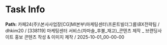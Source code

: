 # Task Info

**Path:** 카페24(주)\본사사업장\[CG]MI본부\마케팅센터\프론트빌더그룹\BX전략팀 / dhkim20 / [338119] 마케팅센터 서비스(차마솔_후불_재고)_콘텐츠 제작 _ 브랜딩사이트 홍보 콘텐츠 작성 & 이미지 제작 / 2025-10-01_00-00-00

